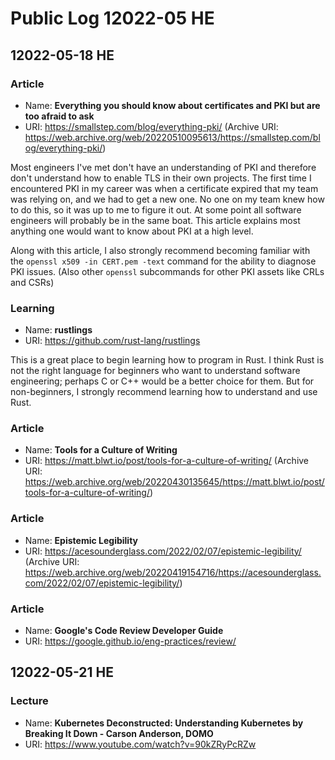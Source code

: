 # Public Log 12022-05 HE
## 12022-05-18 HE
### Article
- Name: **Everything you should know about certificates and PKI but are too afraid to ask**
- URI: https://smallstep.com/blog/everything-pki/ (Archive URI: https://web.archive.org/web/20220510095613/https://smallstep.com/blog/everything-pki/)

Most engineers I've met don't have an understanding of PKI and therefore don't understand how to enable TLS in their own projects. The first time I encountered PKI in my career was when a certificate expired that my team was relying on, and we had to get a new one. No one on my team knew how to do this, so it was up to me to figure it out. At some point all software engineers will probably be in the same boat. This article explains most anything one would want to know about PKI at a high level.

Along with this article, I also strongly recommend becoming familiar with the `openssl x509 -in CERT.pem -text` command for the ability to diagnose PKI issues. (Also other `openssl` subcommands for other PKI assets like CRLs and CSRs)

### Learning
- Name: **rustlings**
- URI: https://github.com/rust-lang/rustlings

This is a great place to begin learning how to program in Rust. I think Rust is not the right language for beginners who want to understand software engineering; perhaps C or C++ would be a better choice for them. But for non-beginners, I strongly recommend learning how to understand and use Rust.

### Article
- Name: **Tools for a Culture of Writing**
- URI: https://matt.blwt.io/post/tools-for-a-culture-of-writing/ (Archive URI: https://web.archive.org/web/20220430135645/https://matt.blwt.io/post/tools-for-a-culture-of-writing/)

### Article
- Name: **Epistemic Legibility**
- URI: https://acesounderglass.com/2022/02/07/epistemic-legibility/ (Archive URI: https://web.archive.org/web/20220419154716/https://acesounderglass.com/2022/02/07/epistemic-legibility/)

### Article
- Name: **Google's Code Review Developer Guide**
- URI: https://google.github.io/eng-practices/review/

## 12022-05-21 HE
### Lecture
- Name: **Kubernetes Deconstructed: Understanding Kubernetes by Breaking It Down - Carson Anderson, DOMO**
- URI: https://www.youtube.com/watch?v=90kZRyPcRZw
